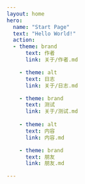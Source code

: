 ```yaml
---
layout: home
hero:
  name: "Start Page"
  text: "Hello World!"
  action:
  - theme: brand
      text: 作者
      link: 关于/作者.md

    - theme: alt
      text: 日志
      link: 关于/日志.md

    - theme: brand
      text: 测试
      link: 关于/测试.md
    
    - theme: alt
      text: 内容
      link: 内容.md

    - theme: brand
      text: 朋友
      link: 朋友.md

---
```


<script setup>
import { defineClientComponent } from 'vitepress'

const Effect = defineClientComponent(() => {
  return import('./components/Effect.vue')
})
</script>

<ClientOnly>
  <Effect/>
</ClientOnly>